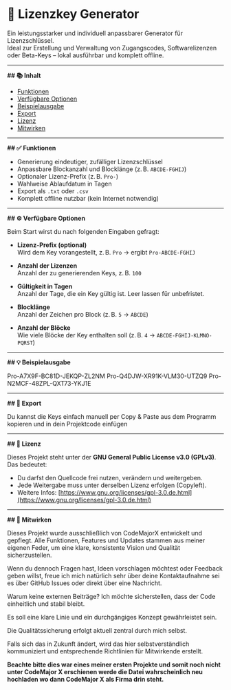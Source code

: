 # 🔐 Lizenzkey Generator

Ein leistungsstarker und individuell anpassbarer Generator für Lizenzschlüssel.  
Ideal zur Erstellung und Verwaltung von Zugangscodes, Softwarelizenzen oder Beta-Keys – lokal ausführbar und komplett offline.

---

**## 📚 Inhalt**

- [Funktionen](#funktionen)
- [Verfügbare Optionen](#verfügbare-optionen)
- [Beispielausgabe](#beispielausgabe)
- [Export](#export)
- [Lizenz](#lizenz)
- [Mitwirken](#mitwirken)

---

**## ✅ Funktionen**

- Generierung eindeutiger, zufälliger Lizenzschlüssel
- Anpassbare Blockanzahl und Blocklänge (z. B. `ABCDE-FGHIJ`)
- Optionaler Lizenz-Prefix (z. B. `Pro-`)
- Wahlweise Ablaufdatum in Tagen
- Export als `.txt` oder `.csv`
- Komplett offline nutzbar (kein Internet notwendig)

---

**## ⚙️ Verfügbare Optionen**

Beim Start wirst du nach folgenden Eingaben gefragt:

- **Lizenz-Prefix (optional)**  
  Wird dem Key vorangestellt, z. B. `Pro` → ergibt `Pro-ABCDE-FGHIJ`

- **Anzahl der Lizenzen**  
  Anzahl der zu generierenden Keys, z. B. `100`

- **Gültigkeit in Tagen**  
  Anzahl der Tage, die ein Key gültig ist. Leer lassen für unbefristet.

- **Blocklänge**  
  Anzahl der Zeichen pro Block (z. B. `5` → `ABCDE`)

- **Anzahl der Blöcke**  
  Wie viele Blöcke der Key enthalten soll (z. B. `4` → `ABCDE-FGHIJ-KLMNO-PQRST`)

---

**## 💡 Beispielausgabe**

Pro-A7X9F-BC81D-JEKQP-ZL2NM
Pro-Q4DJW-XR91K-VLM30-UTZQ9
Pro-N2MCF-48ZPL-QXT73-YKJ1E

---

**## 📁 Export**

Du kannst die Keys einfach manuell per Copy & Paste aus dem Programm kopieren und in dein Projektcode einfügen

---

**## 📄 Lizenz**

Dieses Projekt steht unter der **GNU General Public License v3.0 (GPLv3)**.  
Das bedeutet:

- Du darfst den Quellcode frei nutzen, verändern und weitergeben.
- Jede Weitergabe muss unter derselben Lizenz erfolgen (Copyleft).
- Weitere Infos: [https://www.gnu.org/licenses/gpl-3.0.de.html](https://www.gnu.org/licenses/gpl-3.0.de.html)

---

**## 🤝 Mitwirken**

Dieses Projekt wurde ausschließlich von CodeMajorX entwickelt und gepflegt.
Alle Funktionen, Features und Updates stammen aus meiner eigenen Feder, um eine klare, konsistente Vision und Qualität sicherzustellen.

Wenn du dennoch Fragen hast, Ideen vorschlagen möchtest oder Feedback geben willst, freue ich mich natürlich sehr über deine Kontaktaufnahme sei es über GitHub Issues oder direkt über eine Nachricht.

Warum keine externen Beiträge?
Ich möchte sicherstellen, dass der Code einheitlich und stabil bleibt.

Es soll eine klare Linie und ein durchgängiges Konzept gewährleistet sein.

Die Qualitätssicherung erfolgt aktuell zentral durch mich selbst.

Falls sich das in Zukunft ändert, wird das hier selbstverständlich kommuniziert und entsprechende Richtlinien für Mitwirkende erstellt.

**Beachte bitte dies war eines meiner ersten Projekte und somit noch nicht unter CodeMajor X erschienen werde die Datei wahrscheinlich neu hochladen wo dann CodeMajor X als Firma drin steht.**

